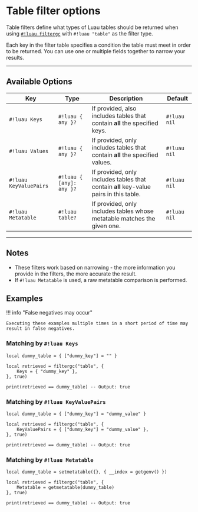 # Table filter options

Table filters define what types of Luau tables should be returned when using [`#!luau filtergc`](./README.md) with `#!luau "table"` as the filter type.

Each key in the filter table specifies a condition the table must meet in order to be returned. You can use one or multiple fields together to narrow your results.

---

## Available Options

| Key                 | Type               | Description                                                                                       | Default       |
|----------------------|--------------------|---------------------------------------------------------------------------------------------------|---------------|
| `#!luau Keys`          | `#!luau { any }?`     | If provided, also includes tables that contain **all** the specified keys.                         | `#!luau nil`  |
| `#!luau Values`        | `#!luau { any }?`     | If provided, only includes tables that contain **all** the specified values.                       | `#!luau nil`  |
| `#!luau KeyValuePairs` | `#!luau { [any]: any }?` | If provided, only includes tables that contain **all** key-value pairs in this table.          | `#!luau nil`  |
| `#!luau Metatable`     | `#!luau table?`        | If provided, only includes tables whose metatable matches the given one.                          | `#!luau nil`  |

---

## Notes

- These filters work based on narrowing - the more information you provide in the filters, the more accurate the result.
- If `#!luau Metatable` is used, a raw metatable comparison is performed.

## Examples

!!! info "False negatives may occur"

    Executing these examples multiple times in a short period of time may result in false negatives.

### Matching by `#!luau Keys`

```luau title="Matching a table by key" linenums="1"
local dummy_table = { ["dummy_key"] = "" }

local retrieved = filtergc("table", {
    Keys = { "dummy_key" },
}, true)

print(retrieved == dummy_table) -- Output: true
```

### Matching by `#!luau KeyValuePairs`

```luau title="Matching a table by key-value pairs" linenums="1"
local dummy_table = { ["dummy_key"] = "dummy_value" }

local retrieved = filtergc("table", {
    KeyValuePairs = { ["dummy_key"] = "dummy_value" },
}, true)

print(retrieved == dummy_table) -- Output: true
```

### Matching by `#!luau Metatable`

```luau title="Matching a table by metatable" linenums="1"
local dummy_table = setmetatable({}, { __index = getgenv() })

local retrieved = filtergc("table", { 
    Metatable = getmetatable(dummy_table) 
}, true)

print(retrieved == dummy_table) -- Output: true
```
